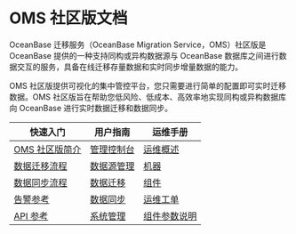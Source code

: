 # OMS 社区版文档

OceanBase 迁移服务（OceanBase Migration Service，OMS）社区版是 OceanBase 提供的一种支持同构或异构数据源与 OceanBase 数据库之间进行数据交互的服务，具备在线迁移存量数据和实时同步增量数据的能力。

OMS 社区版提供可视化的集中管控平台，您只需要进行简单的配置即可实时迁移数据。OMS 社区版旨在帮助您低风险、低成本、高效率地实现同构或异构数据库向 OceanBase 进行实时数据迁移和数据同步。

|                         快速入门                          |                         用户指南                         |                         运维手册                          |
|-------------------------------------------------------|------------------------------------------------------|-------------------------------------------------------|
| [OMS 社区版简介](2.product-introduction/1.what-is-the-community-edition-of-oms.md) | [管理控制台](5.oms-console/1.log-on-to-the-oms-console.md)| [运维概述](9.o-m-manual/1.o-m-overview.md)   |
| [数据迁移流程](3.quick-start/1.data-migration-process.md)| [数据源管理](8.create-and-manage-data-sources/2.manage-data-sources/2.view-data-source-information.md) | [机器](9.o-m-manual/3.server/1.view-server-information.md)   |
| [数据同步流程](3.quick-start/2.data-synchronization-process.md) | [数据迁移](6.data-migration/1.data-migration-overview.md)  | [组件](9.o-m-manual/4.components/1.store/1.create-a-store.md)  |
| [告警参考](12.reference-guide/3.alarm-reference/1.oms-host-down.md)   | [数据同步](7.data-synchronization/1.data-synchronization-overview.md)| [运维工单](9.o-m-manual/5.o-m-tickets/1.view-details-of-an-o-m-ticket.md) |
|[API 参考](12.reference-guide/1.api-reference/1.api-overview.md)|[系统管理](10.system-management/1.user-management.md)| [组件参数说明](11.o-m-guide/9.checker-parameters.md) |
